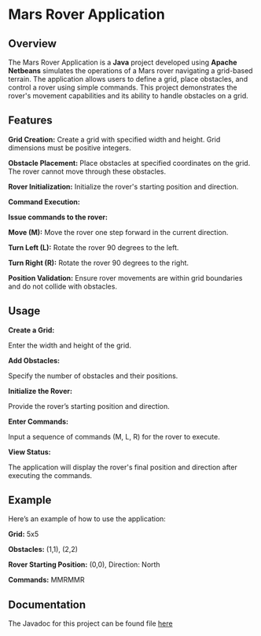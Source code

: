 # Mars Rover Application
## Overview
The Mars Rover Application is a **Java** project developed using **Apache Netbeans** simulates the operations of a Mars rover navigating a grid-based terrain. The application allows users to define a grid, place obstacles, and control a rover using simple commands. This project demonstrates the rover's movement capabilities and its ability to handle obstacles on a grid.

## Features

**Grid Creation:** Create a grid with specified width and height. Grid dimensions must be positive integers.

**Obstacle Placement:** Place obstacles at specified coordinates on the grid. The rover cannot move through these obstacles.

**Rover Initialization:** Initialize the rover's starting position and direction.

**Command Execution:** 

**Issue commands to the rover:**

**Move (M):** Move the rover one step forward in the current direction.

**Turn Left (L):** Rotate the rover 90 degrees to the left.

**Turn Right (R):** Rotate the rover 90 degrees to the right.

**Position Validation:** Ensure rover movements are within grid boundaries and do not collide with obstacles.

## Usage
**Create a Grid:**

Enter the width and height of the grid.

**Add Obstacles:**

Specify the number of obstacles and their positions.

**Initialize the Rover:**

Provide the rover’s starting position and direction.

**Enter Commands:**

Input a sequence of commands (M, L, R) for the rover to execute.

**View Status:**

The application will display the rover's final position and direction after executing the commands.

## Example

Here’s an example of how to use the application:

**Grid:** 5x5

**Obstacles:** (1,1), (2,2)

**Rover Starting Position:** (0,0), Direction: North

**Commands:** MMRMMR

## Documentation

The Javadoc for this project can be found file [here](index.html)

